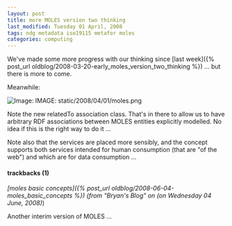 ```yaml
---
layout: post
title: more MOLES version two thinking
last_modified: Tuesday 01 April, 2008
tags: ndg metadata iso19115 metafor moles
categories: computing
---
```

We've made some more progress with our thinking since [last week]({% post_url oldblog/2008-03-20-early_moles_version_two_thinking %}) ... but there is more to come.

Meanwhile:

![Image: IMAGE: static/2008/04/01/moles.png ](/static/2008/04/01/moles.png)

Note the new relatedTo association class. That's in there to allow us to have arbitrary RDF associations between MOLES entities explicitly modelled. No idea if this is the right way to do it ... 

Note also that the services are placed more sensibly, and the concept supports both services intended for human consumption (that are "of the web") and which are 
for data consumption ...


#### trackbacks (1)

*[moles basic concepts]({% post_url oldblog/2008-06-04-moles_basic_concepts %}) (from "Bryan's Blog" on (on Wednesday 04 June, 2008)*)

Another interim version of MOLES ...
